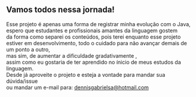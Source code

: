 ## Vamos todos nessa jornada!

 Esse projeto é apenas uma forma de registrar minha evolução com o Java, <br>
 espero que estudantes e profissionais amantes da linguagem gostem <br>
 da forma como separei os conteúdos, pois terei enquanto esse projeto <br>
 estiver em desenvolvimento, todo o cuidado para não avançar demais de um ponto a outro, <br>
 mas sim, de aumentar a dificuldade gradativamente , <br>
 assim como eu gostaria de ter aprendido no ínicio de meus estudos da linguagem.<br>
 Desde já aproveite o projeto e esteja a vontade para mandar sua dúvida/issue<br> 
 ou mandar um e-mail para: dennisgabrielsa@hotmail.com<br>
